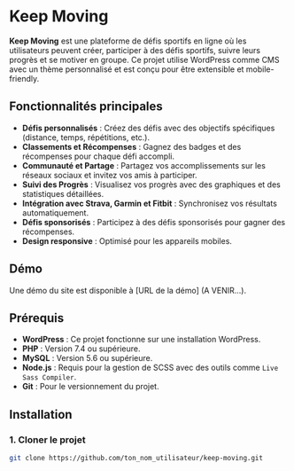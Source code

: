 # Keep Moving

**Keep Moving** est une plateforme de défis sportifs en ligne où les utilisateurs peuvent créer, participer à des défis sportifs, suivre leurs progrès et se motiver en groupe. Ce projet utilise WordPress comme CMS avec un thème personnalisé et est conçu pour être extensible et mobile-friendly.

## Fonctionnalités principales

- **Défis personnalisés** : Créez des défis avec des objectifs spécifiques (distance, temps, répétitions, etc.).
- **Classements et Récompenses** : Gagnez des badges et des récompenses pour chaque défi accompli.
- **Communauté et Partage** : Partagez vos accomplissements sur les réseaux sociaux et invitez vos amis à participer.
- **Suivi des Progrès** : Visualisez vos progrès avec des graphiques et des statistiques détaillées.
- **Intégration avec Strava, Garmin et Fitbit** : Synchronisez vos résultats automatiquement.
- **Défis sponsorisés** : Participez à des défis sponsorisés pour gagner des récompenses.
- **Design responsive** : Optimisé pour les appareils mobiles.

## Démo

Une démo du site est disponible à [URL de la démo] (A VENIR...).

## Prérequis

- **WordPress** : Ce projet fonctionne sur une installation WordPress.
- **PHP** : Version 7.4 ou supérieure.
- **MySQL** : Version 5.6 ou supérieure.
- **Node.js** : Requis pour la gestion de SCSS avec des outils comme `Live Sass Compiler`.
- **Git** : Pour le versionnement du projet.

## Installation

### 1. Cloner le projet

```bash
git clone https://github.com/ton_nom_utilisateur/keep-moving.git
